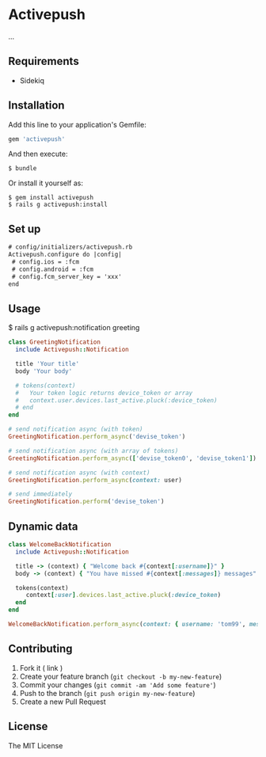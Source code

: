 # Activepush

...

## Requirements

* Sidekiq

## Installation

Add this line to your application's Gemfile:

```ruby
gem 'activepush'
```

And then execute:

    $ bundle

Or install it yourself as:

    $ gem install activepush
    $ rails g activepush:install

## Set up
```diff
# config/initializers/activepush.rb
Activepush.configure do |config|
 # config.ios = :fcm
 # config.android = :fcm
 # config.fcm_server_key = 'xxx'
end
```

## Usage

$ rails g activepush:notification greeting

```ruby
class GreetingNotification
  include Activepush::Notification

  title 'Your title'
  body 'Your body'

  # tokens(context)
  #   Your token logic returns device_token or array
  #   context.user.devices.last_active.pluck(:device_token)
  # end
end

# send notification async (with token)
GreetingNotification.perform_async('devise_token')

# send notification async (with array of tokens)
GreetingNotification.perform_async(['devise_token0', 'devise_token1'])

# send notification async (with context)
GreetingNotification.perform_async(context: user)

# send immediately
GreetingNotification.perform('devise_token')
```
## Dynamic data

```ruby
class WelcomeBackNotification
  include Activepush::Notification

  title -> (context) { "Welcome back #{context[:username]}" }
  body -> (context) { "You have missed #{context[:messages]} messages" }

  tokens(context)
     context[:user].devices.last_active.pluck(:device_token)
  end
end

WelcomeBackNotification.perform_async(context: { username: 'tom99', messages: 5, user: current_user })
```



## Contributing

1. Fork it ( link )
2. Create your feature branch (`git checkout -b my-new-feature`)
3. Commit your changes (`git commit -am 'Add some feature'`)
4. Push to the branch (`git push origin my-new-feature`)
5. Create a new Pull Request

## License

The MIT License
